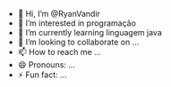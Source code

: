 - 👋 Hi, I’m @RyanVandir
- 👀 I’m interested in programação 
- 🌱 I’m currently learning linguagem java
- 💞️ I’m looking to collaborate on ...
- 📫 How to reach me ...
- 😄 Pronouns: ...
- ⚡ Fun fact: ...

<!---
RyanVandir/RyanVandir is a ✨ special ✨ repository because its `README.md` (this file) appears on your GitHub profile.
You can click the Preview link to take a look at your changes.
--->
